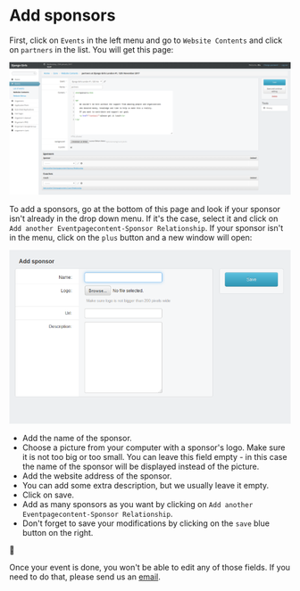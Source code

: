 # Add sponsors

First, click on `Events` in the left menu and go to `Website Contents` and click on `partners` in the list. You will get this page:

![](../.gitbook/assets/3.png)

To add a sponsors, go at the bottom of this page and look if your sponsor isn't already in the drop down menu. If it's the case, select it and click on `Add another Eventpagecontent-Sponsor Relationship`. If your sponsor isn't in the menu, click on the `plus` button and a new window will open:

![](../.gitbook/assets/5.png)

* Add the name of the sponsor.
* Choose a picture from your computer with a sponsor's logo. Make sure it is not too big or too small. You can leave this field empty - in this case the name of the sponsor will be displayed instead of the picture.
* Add the website address of the sponsor.
* You can add some extra description, but we usually leave it empty.
* Click on save.
* Add as many sponsors as you want by clicking on `Add another Eventpagecontent-Sponsor Relationship`.
* Don't forget to save your modifications by clicking on the `save` blue button on the right.

:tada:

Once your event is done, you won't be able to edit any of those fields. If you need to do that, please send us an [email](mailto:hello@djangogirls.com).

